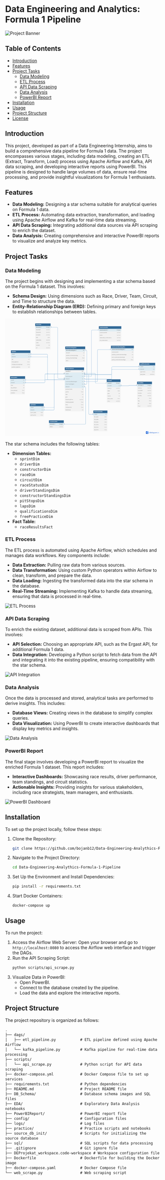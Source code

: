 # Data Engineering and Analytics: Formula 1 Pipeline

![Project Banner](path_to_banner_image)

## Table of Contents

- [Introduction](#introduction)
- [Features](#features)
- [Project Tasks](#project-tasks)
  - [Data Modeling](#data-modeling)
  - [ETL Process](#etl-process)
  - [API Data Scraping](#api-data-scraping)
  - [Data Analysis](#data-analysis)
  - [PowerBI Report](#powerbi-report)
- [Installation](#installation)
- [Usage](#usage)
- [Project Structure](#project-structure)
- [License](#license)

## Introduction

This project, developed as part of a Data Engineering Internship, aims to build a comprehensive data pipeline for Formula 1 data. The project encompasses various stages, including data modeling, creating an ETL (Extract, Transform, Load) process using Apache Airflow and Kafka, API data scraping, and developing interactive reports using PowerBI. This pipeline is designed to handle large volumes of data, ensure real-time processing, and provide insightful visualizations for Formula 1 enthusiasts.

## Features

- **Data Modeling:** Designing a star schema suitable for analytical queries on Formula 1 data.
- **ETL Process:** Automating data extraction, transformation, and loading using Apache Airflow and Kafka for real-time data streaming.
- **API Data Scraping:** Integrating additional data sources via API scraping to enrich the dataset.
- **Data Analysis:** Creating comprehensive and interactive PowerBI reports to visualize and analyze key metrics.

## Project Tasks

### Data Modeling

The project begins with designing and implementing a star schema based on the Formula 1 dataset. This involves:

- **Schema Design:** Using dimensions such as Race, Driver, Team, Circuit, and Time to structure the data.
- **Entity-Relationship Diagram (ERD):** Defining primary and foreign keys to establish relationships between tables.

![ER Diagram](https://github.com/bojanb12/Data-Engineering-Analythics-Formula-1-Pipeline/blob/main/Readme/F1DataSet_Schema%20(5).png)

The star schema includes the following tables:

- **Dimension Tables:**
  - `sprintDim`
  - `driverDim`
  - `constructorDim`
  - `raceDim`
  - `circuitDim`
  - `raceStatusDim`
  - `driverStandingsDim`
  - `constructorStandingsDim`
  - `pitStopsDim`
  - `lapsDim`
  - `qualificationsDim`
  - `freePracticeDim`
- **Fact Table:**
  - `raceResultsFact`

### ETL Process

The ETL process is automated using Apache Airflow, which schedules and manages data workflows. Key components include:

- **Data Extraction:** Pulling raw data from various sources.
- **Data Transformation:** Using custom Python operators within Airflow to clean, transform, and prepare the data.
- **Data Loading:** Ingesting the transformed data into the star schema in the database.
- **Real-Time Streaming:** Implementing Kafka to handle data streaming, ensuring that data is processed in real-time.

![ETL Process](path_to_ETL_process_image)

### API Data Scraping

To enrich the existing dataset, additional data is scraped from APIs. This involves:

- **API Selection:** Choosing an appropriate API, such as the Ergast API, for additional Formula 1 data.
- **Data Integration:** Developing a Python script to fetch data from the API and integrating it into the existing pipeline, ensuring compatibility with the star schema.

![API Integration](path_to_API_integration_image)

### Data Analysis

Once the data is processed and stored, analytical tasks are performed to derive insights. This includes:

- **Database Views:** Creating views in the database to simplify complex queries.
- **Data Visualization:** Using PowerBI to create interactive dashboards that display key metrics and insights.

![Data Analysis](path_to_data_analysis_image)

### PowerBI Report

The final stage involves developing a PowerBI report to visualize the enriched Formula 1 dataset. This report includes:

- **Interactive Dashboards:** Showcasing race results, driver performance, team standings, and circuit statistics.
- **Actionable Insights:** Providing insights for various stakeholders, including race strategists, team managers, and enthusiasts.

![PowerBI Dashboard](path_to_PowerBI_dashboard_image)

## Installation

To set up the project locally, follow these steps:

1. Clone the Repository:
    ```sh
    git clone https://github.com/bojanb12/Data-Engineering-Analythics-Formula-1-Pipeline.git
    ```
2. Navigate to the Project Directory:
    ```sh
    cd Data-Engineering-Analythics-Formula-1-Pipeline
    ```
3. Set Up the Environment and Install Dependencies:
    ```sh
    pip install -r requirements.txt
    ```
4. Start Docker Containers:
    ```sh
    docker-compose up
    ```

## Usage

To run the project:

1. Access the Airflow Web Server: Open your browser and go to `http://localhost:8080` to access the Airflow web interface and trigger the DAGs.
2. Run the API Scraping Script:
    ```sh
    python scripts/api_scrape.py
    ```
3. Visualize Data in PowerBI:
    - Open PowerBI.
    - Connect to the database created by the pipeline.
    - Load the data and explore the interactive reports.

## Project Structure

The project repository is organized as follows:

    .
    ├── dags/
    │   ├── etl_pipeline.py           # ETL pipeline defined using Apache Airflow
    │   └── kafka_pipeline.py         # Kafka pipeline for real-time data processing
    ├── scripts/
    │   └── api_scrape.py             # Python script for API data scraping
    ├── docker-compose.yml            # Docker Compose file to set up services
    ├── requirements.txt              # Python dependencies
    ├── README.md                     # Project README file
    ├── DB_Schema/                    # Database schema images and SQL files
    ├── EDA/                          # Exploratory Data Analysis notebooks
    ├── PowerBIReport/                # PowerBI report file
    ├── config/                       # Configuration files
    ├── logs/                         # Log files
    ├── practice/                     # Practice scripts and notebooks
    ├── source_db_init/               # Scripts for initializing the source database
    ├── sql/                          # SQL scripts for data processing
    ├── .gitignore                    # Git ignore file
    ├── DEProjekat_workspace.code-workspace # Workspace configuration file
    ├── Dockerfile                    # Dockerfile for building the Docker image
    ├── docker-compose.yaml           # Docker Compose file
    └── web_scrape.py                 # Web scraping script
